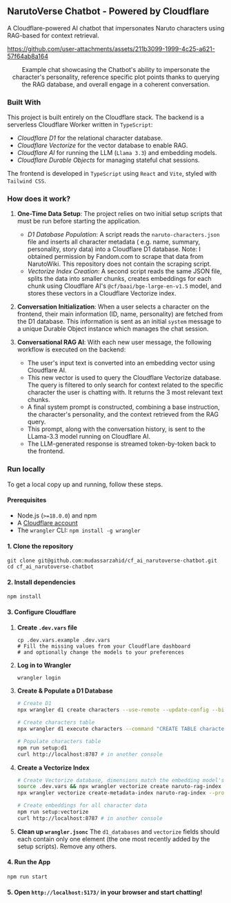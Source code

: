 ## NarutoVerse Chatbot - Powered by Cloudflare

A Cloudflare-powered AI chatbot that impersonates Naruto characters using RAG-based for context retrieval.

https://github.com/user-attachments/assets/211b3099-1999-4c25-a621-57f64ab8a164
<p align="center">Example chat showcasing the Chatbot's ability to impersonate the character's personality, reference specific plot points
thanks to querying the RAG database, and overall engage in a coherent conversation.</p>

### Built With

This project is built entirely on the Cloudflare stack. The backend is a serverless Cloudflare Worker written
in `TypeScript`:

* _Cloudflare D1_ for the relational character database.
* _Cloudflare Vectorize_ for the vector database to enable RAG.
* _Cloudflare AI_ for running the LLM (`Llama 3.3`) and embedding models.
* _Cloudflare Durable Objects_ for managing stateful chat sessions.

The frontend is developed in `TypeScript` using `React` and `Vite`, styled with `Tailwind CSS`.

### How does it work?

1. **One-Time Data Setup**:
   The project relies on two initial setup scripts that must be run before starting the application.
    * _D1 Database Population_: A script reads the `naruto-characters.json` file and inserts all character metadata (
      e.g. name, summary, personality, story data) into a Cloudflare D1 database. Note: I obtained permission by
      Fandom.com to scrape that data from NarutoWiki. This repository does not contain the scraping script.
    * _Vectorize Index Creation_: A second script reads the same JSON file, splits the data into smaller chunks,
      creates embeddings for each chunk using Cloudflare AI's `@cf/baai/bge-large-en-v1.5` model, and stores these
      vectors in a Cloudflare Vectorize index.

2. **Conversation Initialization**:
   When a user selects a character on the frontend, their main information (ID, name, personality) are fetched from the
   D1 database. This information is sent as an initial `system` message to a unique Durable Object instance which
   manages
   the chat session.

3. **Conversational RAG AI**:
   With each new user message, the following workflow is executed on the backend:

    * The user's input text is converted into an embedding vector using Cloudflare AI.
    * This new vector is used to query the Cloudflare Vectorize database. The query is filtered to only search for
      context related to the specific character the user is chatting with. It returns the 3 most relevant text chunks.
    * A final system prompt is constructed, combining a base instruction, the character's personality, and the
      context retrieved from the RAG query.
    * This prompt, along with the conversation history, is sent to the LLama-3.3 model running on Cloudflare AI.
    * The LLM-generated response is streamed token-by-token back to the frontend.

### Run locally

To get a local copy up and running, follow these steps.

#### Prerequisites

* Node.js (`>=18.0.0`) and npm
* A [Cloudflare account](https://dash.cloudflare.com/)
* The `wrangler` CLI: `npm install -g wrangler`

#### 1. Clone the repository

```shell
git clone git@github.com:mudassarzahid/cf_ai_narutoverse-chatbot.git
cd cf_ai_narutoverse-chatbot
```

#### 2. Install dependencies

```shell
npm install
```

#### 3. Configure Cloudflare

1. **Create `.dev.vars` file**
   ```shell
   cp .dev.vars.example .dev.vars
   # Fill the missing values from your Cloudflare dashboard
   # and optionally change the models to your preferences
   ```

2. **Log in to Wrangler**
   ```bash
   wrangler login
   ```
3. **Create & Populate a D1 Database**
   ```bash
   # Create D1
   npx wrangler d1 create characters --use-remote --update-config --binding DB
   
   # Create characters table
   npx wrangler d1 execute characters --command "CREATE TABLE characters (id INTEGER PRIMARY KEY, name TEXT, href TEXT, image_url TEXT, summary TEXT, personality TEXT, summarized_personality TEXT, data TEXT, data_length INTEGER);" --remote
   
   # Populate characters table
   npm run setup:d1
   curl http://localhost:8787 # in another console
   ```
4. **Create a Vectorize Index**
   ```bash
   # Create Vectorize database, dimensions match the embedding model's (specified in dev.vars)
   source .dev.vars && npx wrangler vectorize create naruto-rag-index --dimensions=$EMBEDDING_VECTOR_DIMENSIONS --metric=cosine --use-remote --update-config --binding VECTORIZE_INDEX
   npx wrangler vectorize create-metadata-index naruto-rag-index --property-name=characterId --type=number
   
   # Create embeddings for all character data
   npm run setup:vectorize
   curl http://localhost:8787 # in another console
   ```

5. **Clean up `wrangler.jsonc`**
   The `d1_databases` and `vectorize` fields should each contain only one element (the one most recently added by the
   setup scripts). Remove any others.

#### 4. Run the App

```bash
npm run start
```

#### 5. Open `http://localhost:5173/` in your browser and start chatting\!
